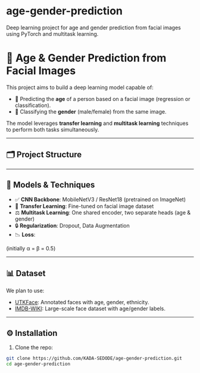 # age-gender-prediction
Deep learning project for age and gender prediction from facial images using PyTorch and multitask learning.

# 🧠 Age & Gender Prediction from Facial Images

This project aims to build a deep learning model capable of:
- 🧓 Predicting the **age** of a person based on a facial image (regression or classification).
- 🚻 Classifying the **gender** (male/female) from the same image.

The model leverages **transfer learning** and **multitask learning** techniques to perform both tasks simultaneously.

---

## 🗂️ Project Structure


---

## 🧪 Models & Techniques

- ✅ **CNN Backbone**: MobileNetV3 / ResNet18 (pretrained on ImageNet)
- 🔄 **Transfer Learning**: Fine-tuned on facial image dataset
- ⚖️ **Multitask Learning**: One shared encoder, two separate heads (age & gender)
- 🔒 **Regularization**: Dropout, Data Augmentation
- 📉 **Loss**: 

(initially α = β = 0.5)

---

## 📊 Dataset

We plan to use:
- [UTKFace](https://susanqq.github.io/UTKFace/): Annotated faces with age, gender, ethnicity.
- [IMDB-WIKI](https://data.vision.ee.ethz.ch/cvl/rrothe/imdb-wiki/): Large-scale face dataset with age/gender labels.

---

## ⚙️ Installation

1. Clone the repo:
```bash
git clone https://github.com/KADA-SEDODE/age-gender-prediction.git
cd age-gender-prediction
